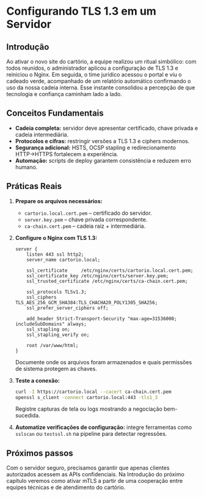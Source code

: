 # Configurando TLS 1.3 em um Servidor

## Introdução

Ao ativar o novo site do cartório, a equipe realizou um ritual simbólico: com todos reunidos, o administrador aplicou a configuração de TLS 1.3 e reiniciou o Nginx. Em seguida, o time jurídico acessou o portal e viu o cadeado verde, acompanhado de um relatório automático confirmando o uso da nossa cadeia interna. Esse instante consolidou a percepção de que tecnologia e confiança caminham lado a lado.

## Conceitos Fundamentais

- **Cadeia completa:** servidor deve apresentar certificado, chave privada e cadeia intermediária.
- **Protocolos e cifras:** restringir versões a TLS 1.3 e ciphers modernos.
- **Segurança adicional:** HSTS, OCSP stapling e redirecionamento HTTP→HTTPS fortalecem a experiência.
- **Automação:** scripts de deploy garantem consistência e reduzem erro humano.

## Práticas Reais

1. **Prepare os arquivos necessários:**
   - `cartorio.local.cert.pem` – certificado do servidor.
   - `server.key.pem` – chave privada correspondente.
   - `ca-chain.cert.pem` – cadeia raiz + intermediária.

2. **Configure o Nginx com TLS 1.3:**
   ```nginx
   server {
       listen 443 ssl http2;
       server_name cartorio.local;

       ssl_certificate     /etc/nginx/certs/cartorio.local.cert.pem;
       ssl_certificate_key /etc/nginx/certs/server.key.pem;
       ssl_trusted_certificate /etc/nginx/certs/ca-chain.cert.pem;

       ssl_protocols TLSv1.3;
       ssl_ciphers   TLS_AES_256_GCM_SHA384:TLS_CHACHA20_POLY1305_SHA256;
       ssl_prefer_server_ciphers off;

       add_header Strict-Transport-Security "max-age=31536000; includeSubDomains" always;
       ssl_stapling on;
       ssl_stapling_verify on;

       root /var/www/html;
   }
   ```
   Documente onde os arquivos foram armazenados e quais permissões de sistema protegem as chaves.

3. **Teste a conexão:**
   ```bash
   curl -I https://cartorio.local --cacert ca-chain.cert.pem
   openssl s_client -connect cartorio.local:443 -tls1_3
   ```
   Registre capturas de tela ou logs mostrando a negociação bem-sucedida.

4. **Automatize verificações de configuração:** integre ferramentas como `sslscan` ou `testssl.sh` na pipeline para detectar regressões.

## Próximos passos

Com o servidor seguro, precisamos garantir que apenas clientes autorizados acessem as APIs confidenciais. Na Introdução do próximo capítulo veremos como ativar mTLS a partir de uma cooperação entre equipes técnicas e de atendimento do cartório.
